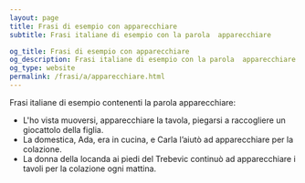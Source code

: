 ```yaml
---
layout: page
title: Frasi di esempio con apparecchiare 
subtitle: Frasi italiane di esempio con la parola  apparecchiare

og_title: Frasi di esempio con apparecchiare 
og_description: Frasi italiane di esempio con la parola  apparecchiare
og_type: website
permalink: /frasi/a/apparecchiare.html
---
```


Frasi italiane di esempio contenenti la parola apparecchiare:


- L'ho vista muoversi, apparecchiare la tavola, piegarsi a raccogliere un giocattolo della figlia.
- La domestica, Ada, era in cucina, e Carla l’aiutò ad apparecchiare per la colazione.
- La donna della locanda ai piedi del Trebevic continuò ad apparecchiare i tavoli per la colazione ogni mattina.
